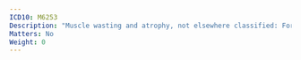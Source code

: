 ```yaml
---
ICD10: M6253
Description: "Muscle wasting and atrophy, not elsewhere classified: Forearm"
Matters: No
Weight: 0
---
```


